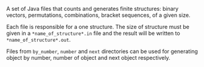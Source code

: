 A set of Java files that counts and generates finite structures: binary vectors, permutations, combinations, bracket sequences, of a given size.

Each file is responsible for a one structure. The size of structure must be given in a `*name_of_structure*.in` file and the result will be written to `*name_of_structure*.out`.

Files from `by_number`, `number` and `next` directories can be used for generating object by number, number of object and next object respectively.
